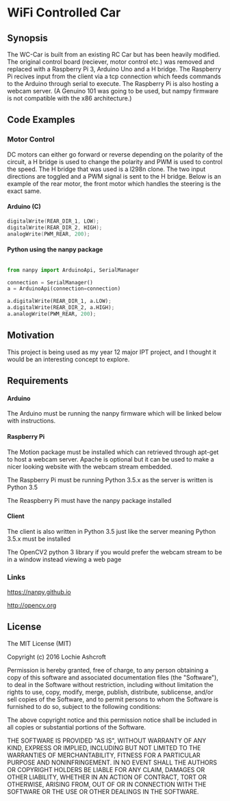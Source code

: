 # WiFi Controlled Car

## Synopsis

The WC-Car is built from an existing RC Car but has been heavily modified. The original control board (reciever, motor control etc.) was removed and replaced with a Raspberry Pi 3, Arduino Uno and a H bridge. The Raspberry Pi recives input from the client via a tcp connection which feeds commands to the Arduino through serial to execute. The Raspberry Pi is also hosting a webcam server. (A Genuino 101 was going to be used, but nampy firmware is not compatible with the x86 architecture.)


## Code Examples

### Motor Control
DC motors can either go forward or reverse depending on the polarity of the circuit, a H bridge is used to change the polarity and PWM is used to control the speed. The H bridge that was used is a l298n clone. The two input directions are toggled and a PWM signal is sent to the H bridge. Below is an example of the rear motor, the front motor which handles the steering is the exact same.

#### Arduino (C)
```c
digitalWrite(REAR_DIR_1, LOW);
digitalWrite(REAR_DIR_2, HIGH);
analogWrite(PWM_REAR, 200);
```

#### Python using the nanpy package
```python

from nanpy import ArduinoApi, SerialManager

connection = SerialManager()
a = ArduinoApi(connection=connection)

a.digitalWrite(REAR_DIR_1, a.LOW);
a.digitalWrite(REAR_DIR_2, a.HIGH);
a.analogWrite(PWM_REAR, 200);
```
## Motivation

This project is being used as my year 12 major IPT project, and I thought it would be an interesting concept to explore. 

## Requirements 

#### Arduino
The Arduino must be running the nanpy firmware which will be linked below with instructions.

#### Raspberry Pi
The Motion package must be installed which can retrieved through apt-get to host a webcam server. Apache is optional but it can be used to make a nicer looking website with the webcam stream embedded.

The Raspberry Pi must be running Python 3.5.x as the server is written is Python 3.5

The Reaspberry Pi must have the nanpy package installed 

#### Client
The client is also written in Python 3.5 just like the server meaning Python 3.5.x must be installed

The OpenCV2 python 3 library if you would prefer the webcam stream to be in a window instead viewing a web page

### Links
https://nanpy.github.io

http://opencv.org

## License

The MIT License (MIT)

Copyright (c) 2016 Lochie Ashcroft

Permission is hereby granted, free of charge, to any person obtaining a copy of this software and associated documentation files (the "Software"), to deal in the Software without restriction, including without limitation the rights to use, copy, modify, merge, publish, distribute, sublicense, and/or sell copies of the Software, and to permit persons to whom the Software is furnished to do so, subject to the following conditions:

The above copyright notice and this permission notice shall be included in all copies or substantial portions of the Software.

THE SOFTWARE IS PROVIDED "AS IS", WITHOUT WARRANTY OF ANY KIND, EXPRESS OR IMPLIED, INCLUDING BUT NOT LIMITED TO THE WARRANTIES OF MERCHANTABILITY, FITNESS FOR A PARTICULAR PURPOSE AND NONINFRINGEMENT. IN NO EVENT SHALL THE AUTHORS OR COPYRIGHT HOLDERS BE LIABLE FOR ANY CLAIM, DAMAGES OR OTHER LIABILITY, WHETHER IN AN ACTION OF CONTRACT, TORT OR OTHERWISE, ARISING FROM, OUT OF OR IN CONNECTION WITH THE SOFTWARE OR THE USE OR OTHER DEALINGS IN THE SOFTWARE.
